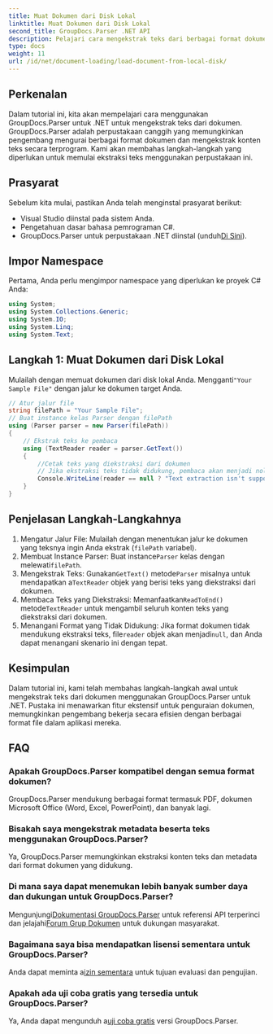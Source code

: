 ```yaml
---
title: Muat Dokumen dari Disk Lokal
linktitle: Muat Dokumen dari Disk Lokal
second_title: GroupDocs.Parser .NET API
description: Pelajari cara mengekstrak teks dari berbagai format dokumen menggunakan GroupDocs.Parser untuk .NET. Ekstraksi teks yang mudah dan efisien dengan C#.
type: docs
weight: 11
url: /id/net/document-loading/load-document-from-local-disk/
---
```

## Perkenalan
Dalam tutorial ini, kita akan mempelajari cara menggunakan GroupDocs.Parser untuk .NET untuk mengekstrak teks dari dokumen. GroupDocs.Parser adalah perpustakaan canggih yang memungkinkan pengembang mengurai berbagai format dokumen dan mengekstrak konten teks secara terprogram. Kami akan membahas langkah-langkah yang diperlukan untuk memulai ekstraksi teks menggunakan perpustakaan ini.
## Prasyarat
Sebelum kita mulai, pastikan Anda telah menginstal prasyarat berikut:
- Visual Studio diinstal pada sistem Anda.
- Pengetahuan dasar bahasa pemrograman C#.
-  GroupDocs.Parser untuk perpustakaan .NET diinstal (unduh[Di Sini](https://releases.groupdocs.com/parser/net/)).

## Impor Namespace
Pertama, Anda perlu mengimpor namespace yang diperlukan ke proyek C# Anda:
```csharp
using System;
using System.Collections.Generic;
using System.IO;
using System.Linq;
using System.Text;
```
## Langkah 1: Muat Dokumen dari Disk Lokal
 Mulailah dengan memuat dokumen dari disk lokal Anda. Mengganti`"Your Sample File"` dengan jalur ke dokumen target Anda.
```csharp
// Atur jalur file
string filePath = "Your Sample File";
// Buat instance kelas Parser dengan filePath
using (Parser parser = new Parser(filePath))
{
    // Ekstrak teks ke pembaca
    using (TextReader reader = parser.GetText())
    {
        //Cetak teks yang diekstraksi dari dokumen
        // Jika ekstraksi teks tidak didukung, pembaca akan menjadi nol
        Console.WriteLine(reader == null ? "Text extraction isn't supported" : reader.ReadToEnd());
    }
}
```
## Penjelasan Langkah-Langkahnya
1. Mengatur Jalur File: Mulailah dengan menentukan jalur ke dokumen yang teksnya ingin Anda ekstrak (`filePath` variabel).
2.  Membuat Instance Parser: Buat instance`Parser` kelas dengan melewati`filePath`.
3.  Mengekstrak Teks: Gunakan`GetText()` metode`Parser` misalnya untuk mendapatkan a`TextReader` objek yang berisi teks yang diekstraksi dari dokumen.
4.  Membaca Teks yang Diekstraksi: Memanfaatkan`ReadToEnd()` metode`TextReader` untuk mengambil seluruh konten teks yang diekstraksi dari dokumen.
5.  Menangani Format yang Tidak Didukung: Jika format dokumen tidak mendukung ekstraksi teks, file`reader` objek akan menjadi`null`, dan Anda dapat menangani skenario ini dengan tepat.

## Kesimpulan
Dalam tutorial ini, kami telah membahas langkah-langkah awal untuk mengekstrak teks dari dokumen menggunakan GroupDocs.Parser untuk .NET. Pustaka ini menawarkan fitur ekstensif untuk penguraian dokumen, memungkinkan pengembang bekerja secara efisien dengan berbagai format file dalam aplikasi mereka.

## FAQ
### Apakah GroupDocs.Parser kompatibel dengan semua format dokumen?
GroupDocs.Parser mendukung berbagai format termasuk PDF, dokumen Microsoft Office (Word, Excel, PowerPoint), dan banyak lagi.
### Bisakah saya mengekstrak metadata beserta teks menggunakan GroupDocs.Parser?
Ya, GroupDocs.Parser memungkinkan ekstraksi konten teks dan metadata dari format dokumen yang didukung.
### Di mana saya dapat menemukan lebih banyak sumber daya dan dukungan untuk GroupDocs.Parser?
 Mengunjungi[Dokumentasi GroupDocs.Parser](https://reference.groupdocs.com/parser/net/) untuk referensi API terperinci dan jelajahi[Forum Grup Dokumen](https://forum.groupdocs.com/c/parser/17) untuk dukungan masyarakat.
### Bagaimana saya bisa mendapatkan lisensi sementara untuk GroupDocs.Parser?
 Anda dapat meminta a[izin sementara](https://purchase.groupdocs.com/temporary-license/) untuk tujuan evaluasi dan pengujian.
### Apakah ada uji coba gratis yang tersedia untuk GroupDocs.Parser?
 Ya, Anda dapat mengunduh a[uji coba gratis](https://releases.groupdocs.com/) versi GroupDocs.Parser.